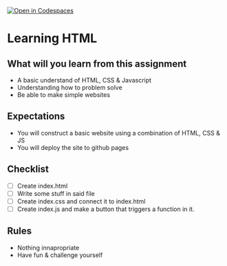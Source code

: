[![Open in Codespaces](https://classroom.github.com/assets/launch-codespace-f4981d0f882b2a3f0472912d15f9806d57e124e0fc890972558857b51b24a6f9.svg)](https://classroom.github.com/open-in-codespaces?assignment_repo_id=9497760)
# Learning HTML

## What will you learn from this assignment

 - A basic understand of HTML, CSS & Javascript
 - Understanding how to problem solve
 - Be able to make simple websites

## Expectations

- You will construct a basic website using a combination of HTML, CSS & JS
- You will deploy the site to github pages

## Checklist

 - [ ] Create index.html
 - [ ] Write some stuff in said file
 - [ ] Create index.css and connect it to index.html
 - [ ] Create index.js and make a button that triggers a function in it.

## Rules

- Nothing innapropriate
- Have fun & challenge yourself

